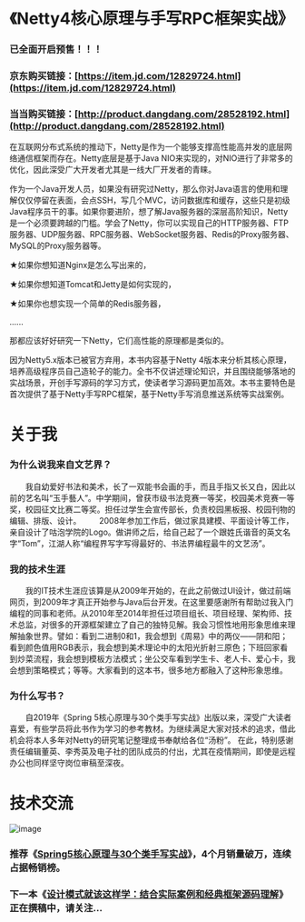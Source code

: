 # 《Netty4核心原理与手写RPC框架实战》

### 已全面开启预售！！！

### 京东购买链接：[https://item.jd.com/12829724.html](https://item.jd.com/12829724.html)
### 当当购买链接：[http://product.dangdang.com/28528192.html](http://product.dangdang.com/28528192.html)

在互联网分布式系统的推动下，Netty是作为一个能够支撑高性能高并发的底层网络通信框架而存在。Netty底层是基于Java NIO来实现的，对NIO进行了非常多的优化，因此深受广大开发者尤其是一线大厂开发者的青睐。

作为一个Java开发人员，如果没有研究过Netty，那么你对Java语言的使用和理解仅仅停留在表面，会点SSH，写几个MVC，访问数据库和缓存，这些只是初级Java程序员干的事。如果你要进阶，想了解Java服务器的深层高阶知识，Netty是一个必须要跨越的门槛。学会了Netty，你可以实现自己的HTTP服务器、FTP服务器、UDP服务器、RPC服务器、WebSocket服务器、Redis的Proxy服务器、MySQL的Proxy服务器等。

★如果你想知道Nginx是怎么写出来的，

★如果你想知道Tomcat和Jetty是如何实现的，

★如果你也想实现一个简单的Redis服务器，

......

那都应该好好研究一下Netty，它们高性能的原理都是类似的。

因为Netty5.x版本已被官方弃用，本书内容基于Netty 4版本来分析其核心原理，培养高级程序员自己造轮子的能力。全书不仅讲述理论知识，并且围绕能够落地的实战场景，开创手写源码的学习方式，使读者学习源码更加高效。本书主要特色是首次提供了基于Netty手写RPC框架，基于Netty手写消息推送系统等实战案例。

# 关于我

### 为什么说我来自文艺界？
　　我自幼爱好书法和美术，长了一双能书会画的手，而且手指又长又白，因此以前的艺名叫“玉手藝人”。中学期间，曾获市级书法竞赛一等奖，校园美术竞赛一等奖，校园征文比赛二等奖。担任过学生会宣传部长，负责校园黑板报、校园刊物的编辑、排版、设计。
　　2008年参加工作后，做过家具建模、平面设计等工作，亲自设计了咕泡学院的Logo。做讲师之后，给自己起了一个跟姓氏谐音的英文名字“Tom”，江湖人称“编程界写字写得最好的、书法界编程最牛的文艺汤”。
### 我的技术生涯
　　我的IT技术生涯应该算是从2009年开始的，在此之前做过UI设计，做过前端网页，到2009年才真正开始参与Java后台开发。在这里要感谢所有帮助过我入门编程的同事和老师。从2010年至2014年担任过项目组长、项目经理、架构师、技术总监，对很多的开源框架建立了自己的独特见解。我会习惯性地用形象思维来理解抽象世界。譬如：看到二进制0和1，我会想到《周易》中的两仪——阴和阳；看到颜色值用RGB表示，我会想到美术理论中的太阳光折射三原色；下班回家看到炒菜流程，我会想到模板方法模式；坐公交车看到学生卡、老人卡、爱心卡，我会想到策略模式；等等。大家看到的这本书，很多地方都融入了这种形象思维。
### 为什么写书？
　　自2019年《Spring 5核心原理与30个类手写实战》出版以来，深受广大读者喜爱，有些学员将此书作为学习的参考教材。为继续满足大家对技术的追求，借此机会将本人多年对Netty的研究笔记整理成书奉献给各位“汤粉”。
    在此，特别感谢责任编辑董英、李秀英及电子社的团队成员的付出，尤其在疫情期间，即使是远程办公也同样坚守岗位审稿至深夜。
# 技术交流
![image](https://github.com/gupaoedu-tom/resouce/blob/master/gupaoedu-tom-qrcode.png)

### 推荐《[Spring5核心原理与30个类手写实战](https://github.com/gupaoedu-tom/spring5-samples)》，4个月销量破万，连续占据畅销榜。
### 下一本《[设计模式就该这样学：结合实际案例和经典框架源码理解](https://github.com/gupaoedu-tom/design-samples)》正在撰稿中，请关注...
